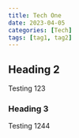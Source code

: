 ```yaml
---
title: Tech One
date: 2023-04-05
categories: [Tech]
tags: [tag1, tag2]
---
```


## Heading 2

Testing 123

### Heading 3

Testing 1244
